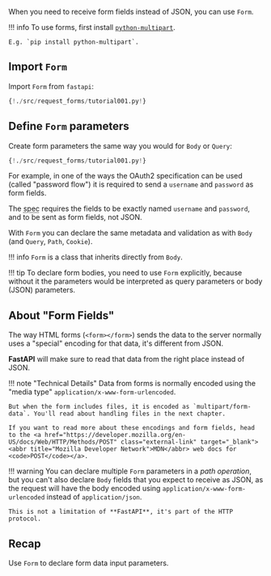 When you need to receive form fields instead of JSON, you can use `Form`.

!!! info
    To use forms, first install <a href="https://andrew-d.github.io/python-multipart/" class="external-link" target="_blank">`python-multipart`</a>.

    E.g. `pip install python-multipart`.

## Import `Form`

Import `Form` from `fastapi`:

```Python hl_lines="1"
{!./src/request_forms/tutorial001.py!}
```

## Define `Form` parameters

Create form parameters the same way you would for `Body` or `Query`:

```Python hl_lines="7"
{!./src/request_forms/tutorial001.py!}
```

For example, in one of the ways the OAuth2 specification can be used (called "password flow") it is required to send a `username` and `password` as form fields.

The <abbr title="specification">spec</abbr> requires the fields to be exactly named `username` and `password`, and to be sent as form fields, not JSON.

With `Form` you can declare the same metadata and validation as with `Body` (and `Query`, `Path`, `Cookie`).

!!! info
    `Form` is a class that inherits directly from `Body`.

!!! tip
    To declare form bodies, you need to use `Form` explicitly, because without it the parameters would be interpreted as query parameters or body (JSON) parameters.

## About "Form Fields"

The way HTML forms (`<form></form>`) sends the data to the server normally uses a "special" encoding for that data, it's different from JSON.

**FastAPI** will make sure to read that data from the right place instead of JSON.

!!! note "Technical Details"
    Data from forms is normally encoded using the "media type" `application/x-www-form-urlencoded`.

    But when the form includes files, it is encoded as `multipart/form-data`. You'll read about handling files in the next chapter.
    
    If you want to read more about these encodings and form fields, head to the <a href="https://developer.mozilla.org/en-US/docs/Web/HTTP/Methods/POST" class="external-link" target="_blank"><abbr title="Mozilla Developer Network">MDN</abbr> web docs for <code>POST</code></a>.

!!! warning
    You can declare multiple `Form` parameters in a *path operation*, but you can't also declare `Body` fields that you expect to receive as JSON, as the request will have the body encoded using `application/x-www-form-urlencoded` instead of `application/json`.

    This is not a limitation of **FastAPI**, it's part of the HTTP protocol.

## Recap

Use `Form` to declare form data input parameters.
